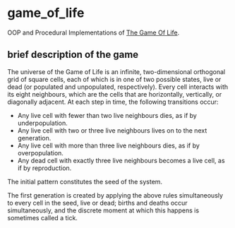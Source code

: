 # game_of_life
OOP and Procedural Implementations of [The Game Of Life](https://en.wikipedia.org/wiki/Conway%27s_Game_of_Life).

## brief description of the game
The universe of the Game of Life is an infinite, two-dimensional orthogonal grid of square cells, each of which is in one of two possible states, live or dead (or populated and unpopulated, respectively). Every cell interacts with its eight neighbours, which are the cells that are horizontally, vertically, or diagonally adjacent. At each step in time, the following transitions occur:

* Any live cell with fewer than two live neighbours dies, as if by underpopulation.
* Any live cell with two or three live neighbours lives on to the next generation.
* Any live cell with more than three live neighbours dies, as if by overpopulation.
* Any dead cell with exactly three live neighbours becomes a live cell, as if by reproduction.

The initial pattern constitutes the seed of the system. 

The first generation is created by applying the above rules simultaneously to every cell in the seed, live or dead; births and deaths occur simultaneously, and the discrete moment at which this happens is sometimes called a tick.
